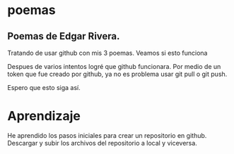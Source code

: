 # poemas
## Poemas de Edgar Rivera.

Tratando de usar github con mis 3 poemas.
Veamos si esto funciona

Despues de varios intentos logré que github funcionara.
Por medio de un token que fue creado por github, ya no es problema usar git pull o git push.

Espero que esto siga así.

# Aprendizaje
He aprendido los pasos iniciales para crear un repositorio en github. Descargar y subir los archivos del repositorio a local y viceversa.
